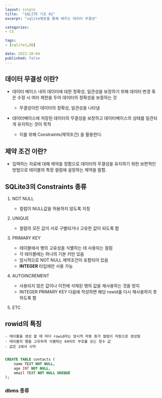 ```yaml
---
layout: single
title:  "SQLITE 기초 02"
excerpt: "sqlite예문을 통해 배우는 데이터 무결성"

categories:
- CS

tags:
- [sqlite3,DB]

date: 2022-10-04
published: false
---
```



## 데이터 무결성 이란?

- 데이터 베이스 내의 데이터에 대한 정확성, 일관성을 보장하기 위해 데이터 변경 혹은 수정 시 여러 제한을 두어 데이터의 정확성을 보증하는 것
    - 무결성이란 데이터의 정확성, 일관성을 나타냄

- 데이터베이스에 저장된 데이터의 무결성을 보장하고 데이터베이스의 상태를 일관되게 유지하는 것이 목적
     - 이를 위해 Constraints(제약조건) 을 활용한다.


## 제약 조건 이란?

- 입력하는 자료에 대해 제약을 정함으로 데이터의 무결성을 유지하기 위한 보편적인 방법으로 테이블의 특정 컬럼에 설정하는 제약을 말함.


## SQLite3의 Constraints 종류

1. NOT NULL 
    - 컬럼이 NULL값을 허용하지 않도록 지정

2. UNIQUE
    - 컬럼의 모든 값이 서로 구별되거나 고유한 값이 되도록 함

3. PRIMARY KEY
    - 테이블에서 행의 고유성을 식별하는 데 사용되는 컬럼
    - 각 테이블에는 하나의 기본 키만 있음
    - 암시적으로 NOT NULL 제약조건이 포함되어 있음
    - **INTEGER** 타입에만 사용 가능

4. AUTOINCREMENT
    - 사용되지 않은 값이나 이전에 삭제된 행의 값을 재사용하는 것을 방지
    - INTEGER PRIMARY KEY 다음에 작성하면 해당 rowid를 다시 재사용하지 못하도록 함

5. ETC


## rowid의 특징

    - 테이블을 생성 할 때 마다 rowid라는 암시적 자동 증가 컬럼이 자동으로 생성됨
    - 테이블의 행을 고유하게 식별하는 64비트 부호를 갖는 정수 값
    - 값은 1에서 시작
    
```sql

CREATE TABLE contacts (
    name TEXT NOT NULL,
    age INT NOT NULL,
    email TEXT NOT NULL UNIQUE
);
```


### dbms 종류

